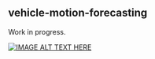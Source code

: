 ## vehicle-motion-forecasting
Work in progress.

[![IMAGE ALT TEXT HERE](https://img.youtube.com/vi/8MsNonekdGo/0.jpg)](https://www.youtube.com/watch?v=8MsNonekdGo)
